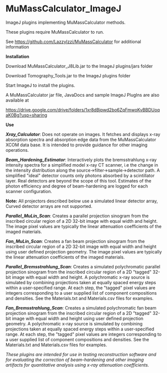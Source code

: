 # MuMassCalculator_ImageJ
ImageJ plugins implementing MuMassCalculator methods.

These plugins require MuMassCalculator to run.

See https://github.com/LazzyIzzi/MuMassCalculator for additional information

**Installation**

Download MuMassCalculator_J8Lib.jar to the ImageJ plugins/jars folder

Download Tomography_Tools.jar to the ImageJ plugins folder

Start ImageJ to install the plugins.

A MuMassCalculator jar file, JavaDocs and sample ImageJ PlugIns are also available at

https://drive.google.com/drive/folders/1xr8dBjpwd2bo6ZqFmwoKvBBDUoqaK0Bg?usp=sharing

**Use**

**_Xray_Calculator_**: Does not operate on images. It fetches and displays x-ray absorption spectra and absorption edge data from the MuMassCalculator XCOM data base.  It is intended to provide guidance for other imaging operations.

**_Beam_Hardening_Estimator_**: Interactively plots the bremsstrahlung x-ray intensity spectra for a simplified model x-ray CT scanner, i.e the change in the intensity distribution along the source->filter->sample->detector path. A simplified "ideal" detector counts only photons absorbed by a scintillator layer.  Real detectors are beyond the scope of this tool. Estimates of the photon efficiency and degree of beam-hardening are logged for each scanner configuration.

**Note:** All projectors described below use a simulated linear detector array, Curved detector arrays are not supported.

**_Parallel_MuLin_Scan_**: Creates a parallel projection sinogram from the inscribed circular region of a 2D 32-bit image with equal width and height.  The image pixel values are typically the linear attenuation coefficients of the imaged materials.

**_Fan_MuLin_Scan_**: Creates a fan beam projection sinogram from the inscribed circular region of a 2D 32-bit image with equal width and height using user defined projection geometry.  The image pixel values are typically the linear attenuation coefficients of the imaged materials.

**_Parallel_Bremsstrahlung_Scan_**: Creates a simulated polychromatic parallel projection sinogram from the inscribed circular region of a 2D "tagged" 32-bit image with equal width and height.  A polychromatic x-ray source is simulated by combining projections taken at equally spaced energy steps within a user-specified range. At each step, the "tagged" pixel values are integers corresponding to a user supplied list of component compositions and densities. See the Materials.txt and Materials.csv files for examples. 

**_Fan_Bremsstrahlung_Scan_**: Creates a simulated polychromatic fan beam projection sinogram from the inscribed circular region of a 2D "tagged" 32-bit image with equal width and height using user defined projection geometry. A polychromatic x-ray source is simulated by combining projections taken at equally spaced energy steps within a user-specified range. At each step, the "tagged" pixel values are integers corresponding to a user supplied list of component compositions and densities. See the Materials.txt and Materials.csv files for examples. 

_These plugins are intended for use in testing reconstruction software and for evaluating the correction of beam-hardening and other imaging artifacts for quantitative analysis using x-ray attenuation coefficients._
